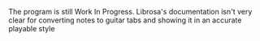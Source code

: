 The program is still Work In Progress. Librosa's documentation isn't very clear for converting notes to guitar tabs and showing it in an accurate playable style
